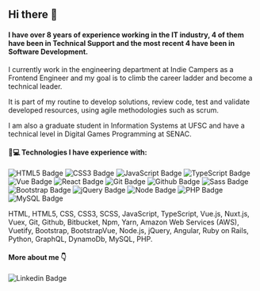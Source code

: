 ## Hi there 👋

#### I have over 8 years of experience working in the IT industry, 4 of them have been in Technical Support and the most recent 4 have been in Software Development.

I currently work in the engineering department at Indie Campers as a Frontend Engineer and my goal is to climb the career ladder and become a technical leader.

It is part of my routine to develop solutions, review code, test and validate developed resources, using agile methodologies such as scrum.

I am also a graduate student in Information Systems at UFSC and have a technical level in Digital Games Programming at SENAC.

#### 🚀💻 Technologies I have experience with:

![HTML5 Badge](https://img.shields.io/badge/HTML5-E34F26?style=for-the-badge&logo=html5&logoColor=white) ![CSS3 Badge](https://img.shields.io/badge/CSS3-1572B6?style=for-the-badge&logo=css3&logoColor=white) ![JavaScript Badge](https://img.shields.io/badge/JavaScript-F7DF1E?style=for-the-badge&logo=javascript&logoColor=black) ![TypeScript Badge](https://img.shields.io/badge/TypeScript-007ACC?style=for-the-badge&logo=typescript&logoColor=white) ![Vue Badge](https://img.shields.io/badge/Vue.js-35495E?style=for-the-badge&logo=vue.js&logoColor=4FC08D) ![React Badge](https://img.shields.io/badge/React-20232A?style=for-the-badge&logo=react&logoColor=61DAFB) ![Git Badge](https://img.shields.io/badge/Git-F05032?style=for-the-badge&logo=git&logoColor=white) ![Github Badge](https://img.shields.io/badge/GitHub-100000?style=for-the-badge&logo=github&logoColor=white) ![Sass Badge](https://img.shields.io/badge/Sass-CC6699?style=for-the-badge&logo=sass&logoColor=white) ![Bootstrap Badge](https://img.shields.io/badge/Bootstrap-563D7C?style=for-the-badge&logo=bootstrap&logoColor=white) ![jQuery Badge](https://img.shields.io/badge/jQuery-0769AD?style=for-the-badge&logo=jquery&logoColor=white) ![Node Badge](https://img.shields.io/badge/Node.js-43853D?style=for-the-badge&logo=node.js&logoColor=white) ![PHP Badge](https://img.shields.io/badge/PHP-777BB4?style=for-the-badge&logo=php&logoColor=white) ![MySQL Badge](https://img.shields.io/badge/MySQL-00000F?style=for-the-badge&logo=mysql&logoColor=white)

HTML, HTML5, CSS, CSS3, SCSS, JavaScript, TypeScript, Vue.js, Nuxt.js, Vuex, Git, Github, Bitbucket, Npm, Yarn, Amazon Web Services (AWS), Vuetify, Bootstrap, BootstrapVue, Node.js, jQuery, Angular, Ruby on Rails, Python, GraphQL, DynamoDb, MySQL, PHP.

#### More about me 👇
 
![Linkedin Badge](https://img.shields.io/badge/LinkedIn-0077B5?style=for-the-badge&logo=linkedin&logoColor=white&link=https://www.linkedin.com/in/viniciuspizettadesouza/)


<!--
**viniciuspizettadesouza/viniciuspizettadesouza** is a ✨ _special_ ✨ repository because its `README.md` (this file) appears on your GitHub profile.

Here are some ideas to get you started:

- 🔭 I’m currently working on ...
- 🌱 I’m currently learning ...
- 👯 I’m looking to collaborate on ...
- 🤔 I’m looking for help with ...
- 💬 Ask me about ...
- 📫 How to reach me: ...
- 😄 Pronouns: ...
- ⚡ Fun fact: ...
-->
